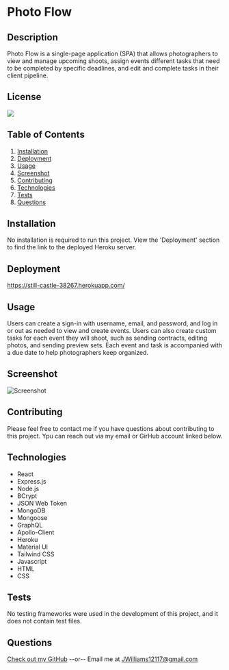# Photo Flow
  ## Description
  Photo Flow is a single-page application (SPA) that allows photographers to view and manage upcoming shoots, assign events different tasks that need to be completed by specific deadlines, and edit and complete tasks in their client pipeline.

  ## License
  [<img src="https://img.shields.io/badge/License-MIT-blue.svg?logo=LOGO">](LINK)

  ## Table of Contents
  1. [Installation](#Installation)
  2. [Deployment](#Deployment)
  3. [Usage](#Usage)
  4. [Screenshot](#Screenshot)
  5. [Contributing](#Contributing)
  6. [Technologies](#Technologies)
  7. [Tests](#Tests)
  8. [Questions](#Questions)

  ## Installation
  No installation is required to run this project.  View the 'Deployment' section to find the link to the deployed Heroku server.

  ## Deployment
  https://still-castle-38267.herokuapp.com/

  ## Usage
  Users can create a sign-in with username, email, and password, and log in or out as needed to view and create events.  Users can also create custom tasks for each event they will shoot, such as sending contracts, editing photos, and sending preview sets.  Each event and task is accompanied with a due date to help photographers keep organized.

  ## Screenshot
  ![Screenshot](./)

  ## Contributing
  Please feel free to contact me if you have questions about contributing to this project.  Ypu can reach out via my email or GirHub account linked below.

  ## Technologies
  * React
  * Express.js
  * Node.js
  * BCrypt
  * JSON Web Token
  * MongoDB
  * Mongoose
  * GraphQL
  * Apollo-Client
  * Heroku
  * Material UI
  * Tailwind CSS
  * Javascript
  * HTML
  * CSS

  ## Tests
  No testing frameworks were used in the development of this project, and it does not contain test files.

  ## Questions
  [Check out my GitHub](https://github.com/LumberJon1)
  --or--
  Email me at JWilliams12117@gmail.com